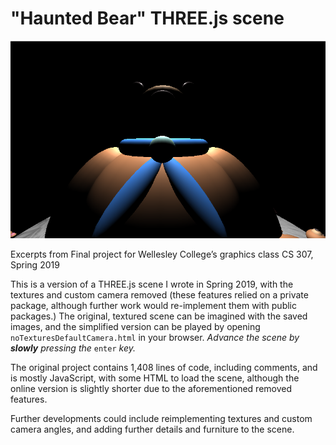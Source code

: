 # "Haunted Bear" THREE.js scene

![Bear final scene](visuals/s8.png)

Excerpts from Final project for Wellesley College’s graphics class CS 307, Spring 2019

This is a version of a THREE.js scene I wrote in Spring 2019, with the textures and custom camera removed (these features relied on a private package, although further work would re-implement them with public packages.) The original, textured scene can be imagined with the saved images, and the simplified version can be played by opening `noTexturesDefaultCamera.html` in your browser. *Advance the scene by **slowly** pressing the* `enter` *key.*

The original project contains 1,408 lines of code, including comments, and is mostly JavaScript, with some HTML to load the scene, although the online version is slightly shorter due to the aforementioned removed features.

Further developments could include reimplementing textures and custom camera angles, and adding further details and furniture to the scene.
